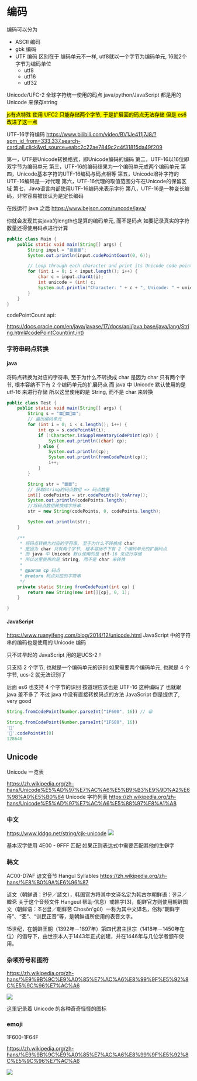 # 编码

编码可以分为 
- ASCII 编码
- gbk 编码
- UTF 编码 区别在于 编码单元不一样, utf8就以一个字节为编码单元, 16就2个字节为编码单位
  - utf8
  - utf16
  - utf32

Unicode/UFC-2 全球字符统一使用的码点
java/python/JavaScript 都是用的 Unicode 来保存string

<mark>
js有点特殊 使用 UFC2 只能存储两个字节, 于是扩展面的码点无法存储
但是 es6 改进了这一点
</mark>


UTF-16字符编码
https://www.bilibili.com/video/BV1Je411j7J8/?spm_id_from=333.337.search-card.all.click&vd_source=eabc2c22ae7849c2c4f31815da49f209

第一，UTF是Unicode转换格式，即Unicode编码的编码
第二，UTF-16以16位即双字节为编码单元
第三，UTF-16的编码结果为一个编码单元或两个编码单元
第四，Unicode基本字符的UTF-16编码与码点相等
第五，Unicode增补字符的UTF-16编码是一对代理
第六，UTF-16代理的取值范围分布在Unicode的保留区域
第七，Java语言内部使用UTF-16编码来表示字符
第八，UTF-16是一种变长编码，非常容易被误认为是定长编码

在线运行 java 之后
https://www.bejson.com/runcode/java/

你就会发现其实java的length也是算的编码单元, 而不是码点
如要记录真实的字符数量还得使用码点进行计算

```java
public class Main {
    public static void main(String[] args) {
        String input = "𝌆𝌆𝌆";
        System.out.println(input.codePointCount(0, 6));

        // Loop through each character and print its Unicode code point
        for (int i = 0; i < input.length(); i++) {
            char c = input.charAt(i);
            int unicode = (int) c;
            System.out.println("Character: " + c + ", Unicode: " + unicode);
        }
    }
}

```

codePointCount api: 

https://docs.oracle.com/en/java/javase/17/docs/api/java.base/java/lang/String.html#codePointCount(int,int)

### 字符串码点转换
#### java
将码点转换为对应的字符串, 至于为什么不转换成 char
是因为 char 只有两个字节, 根本容纳不下有 2 个编码单元的扩展码点
而 java 中 Unicode 默认使用的是 utf-16 来进行存储
所以这里使用的是 String, 而不是 char 来转换
```java
public class Test {
    public static void main(String[] args) {
        String s = "𝌆🍷𝌆🍷𝌆";
        // 遍历编码单元
        for (int i = 0; i < s.length(); i++) {
            int cp = s.codePointAt(i);
            if (!Character.isSupplementaryCodePoint(cp)) {
                System.out.println((char) cp);
            } else {
                System.out.println(cp);
                System.out.println(fromCodePoint(cp));
                i++;
            }
        }

        String str = "𝌆𝌆";
        // 获取String的码点数组 => 码点数量
        int[] codePoints = str.codePoints().toArray();
        System.out.println(codePoints.length);
        //将码点数组转换成字符串
        str = new String(codePoints, 0, codePoints.length);

        System.out.println(str);
    }

    /**
     * 将码点转换为对应的字符串, 至于为什么不转换成 char
     * 是因为 char 只有两个字节, 根本容纳不下有 2 个编码单元的扩展码点
     * 而 java 中 Unicode 默认使用的是 utf-16 来进行存储
     * 所以这里使用的是 String, 而不是 char 来转换
     *
     * @param cp 码点
     * @return 码点对应的字符串
     */
    private static String fromCodePoint(int cp) {
        return new String(new int[]{cp}, 0, 1);
    }

}


```

#### JavaScript

https://www.ruanyifeng.com/blog/2014/12/unicode.html
JavaScript 中的字符串的编码也是使用的 Unicode 编码

只不过早起的 JavaScript 用的是UCS-2！

只支持 2 个字节, 也就是一个编码单元的识别
如果需要两个编码单元, 也就是 4 个字节, ucs-2 就无法识别了


后面 es6 也支持 4 个字节的识别
按道理应该也是 UTF-16 这种编码了
也就跟 java 差不多了
不过 java 中没有直接转换码点的方法
JavaScript 倒是提供了, very good 

```JavaScript
String.fromCodePoint(Number.parseInt("1F600", 16)) // 😀

String.fromCodePoint(Number.parseInt("1F680", 16))
'🚀'
'🚀'.codePointAt(0)
128640
```


## Unicode
Unicode 一览表

https://zh.wikipedia.org/zh-hans/Unicode%E5%AD%97%E7%AC%A6%E5%B9%B3%E9%9D%A2%E6%98%A0%E5%B0%84
Unicode 字符列表
https://zh.wikipedia.org/zh-hans/Unicode%E5%AD%97%E7%AC%A6%E5%88%97%E8%A1%A8

### 中文
https://www.lddgo.net/string/cjk-unicode
![](https://raw.githubusercontent.com/HongXiaoHong/images/main/picture/20230824171019.png)

基本汉字使用 4E00 - 9FFF 匹配
如果正则表达式中需要匹配其他的生僻字

### 韩文
AC00-D7AF	谚文音节	Hangul Syllables
https://zh.wikipedia.org/zh-hans/%E8%B0%9A%E6%96%87

谚文（朝鲜语：언문／諺文），韩国官方将其中文译名定为韩古尔朝鲜语：한글／韓㐎 关于这个音频文件 Hangeul 帮助·信息）或韩字[3]，朝鲜官方则使用朝鲜国文（朝鲜语：조선글／朝鮮㐎 Chosŏn'gŭl）一称为其中文译名，俗称“朝鲜字母”、“㐎”、“训民正音”等，是朝鲜语所使用的表音文字。

15世纪，在朝鲜王朝（1392年－1897年）第四代君主世宗（1418年－1450年在位）的倡导下，由世宗本人于1443年正式创建，并在1446年与几位学者颁布使用。

### 杂项符号和图符
https://zh.wikipedia.org/zh-hans/%E9%9B%9C%E9%A0%85%E7%AC%A6%E8%99%9F%E5%92%8C%E5%9C%96%E7%AC%A6

![](https://raw.githubusercontent.com/HongXiaoHong/images/main/picture/20230824160151.png)

这里记录着 Unicode 的各种奇奇怪怪的图标

### emoji
1F600-1F64F

https://zh.wikipedia.org/zh-hans/%E9%9B%9C%E9%A0%85%E7%AC%A6%E8%99%9F%E5%92%8C%E5%9C%96%E7%AC%A6

![](https://raw.githubusercontent.com/HongXiaoHong/images/main/picture/20230824170247.png)